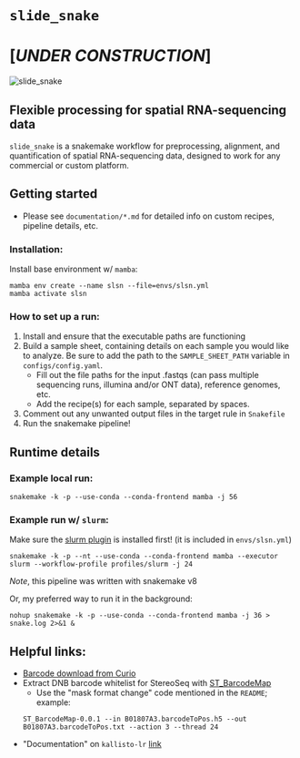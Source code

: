 # `slide_snake`
# [***UNDER CONSTRUCTION***]
![slide_snake](images/slide_snake_logo.png)
## Flexible processing for spatial RNA-sequencing data

`slide_snake` is a snakemake workflow for preprocessing, alignment, and quantification of spatial RNA-sequencing data, designed to work for any commercial or custom platform. 

## Getting started
- Please see `documentation/*.md` for detailed info on custom recipes, pipeline details, etc.

### Installation:
Install base environment w/ `mamba`:
```
mamba env create --name slsn --file=envs/slsn.yml
mamba activate slsn
```

### How to set up a run:
  1. Install and ensure that the executable paths are functioning
  2. Build a sample sheet, containing details on each sample you would like to analyze. Be sure to add the path to the `SAMPLE_SHEET_PATH` variable in `configs/config.yaml`.
      - Fill out the file paths for the input .fastqs (can pass multiple sequencing runs, illumina and/or ONT data), reference genomes, etc. 
      - Add the recipe(s) for each sample, separated by spaces. 
  3. Comment out any unwanted output files in the target rule in `Snakefile`
  4. Run the snakemake pipeline!

## Runtime details
### Example local run:
```
snakemake -k -p --use-conda --conda-frontend mamba -j 56
```

### Example run w/ `slurm`:
Make sure the [slurm plugin](https://snakemake.github.io/snakemake-plugin-catalog/plugins/executor/slurm.html) is installed first! (it is included in `envs/slsn.yml`)
```
snakemake -k -p --nt --use-conda --conda-frontend mamba --executor slurm --workflow-profile profiles/slurm -j 24
```
*Note*, this pipeline was written with snakemake v8

Or, my preferred way to run it in the background:
```
nohup snakemake -k -p --use-conda --conda-frontend mamba -j 36 > snake.log 2>&1 &
```


## Helpful links:
- [Barcode download from Curio](https://curiobioscience.com/support/barcode/)
- Extract DNB barcode whitelist for StereoSeq with [ST_BarcodeMap](https://github.com/STOmics/ST_BarcodeMap) 
  - Use the "mask format change" code mentioned in the `README`; example:
  ```
  ST_BarcodeMap-0.0.1 --in B01807A3.barcodeToPos.h5 --out B01807A3.barcodeToPos.txt --action 3 --thread 24
  ```
- "Documentation" on `kallisto-lr` [link](https://github.com/pachterlab/kallisto/issues/456)